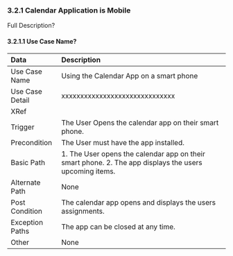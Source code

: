 ### 3.2.1 Calendar Application is Mobile

Full Description?

#### 3.2.1.1 Use Case Name?

| Data          | Description |
|:--------------| :--------------|
|Use Case Name  | Using the Calendar App on a smart phone|
|Use Case Detail| xxxxxxxxxxxxxxxxxxxxxxxxxxxxxx |
|XRef           ||
|Trigger        | The User Opens the calendar app on their smart phone.|
|Precondition   | The User must have the app installed.|
|Basic Path	| 1. The User opens the calendar app on their smart phone. 2. The app displays the users upcoming items.|
|Alternate Path | None|
|Post Condition	| The calendar app opens and displays the users assignments.|
|Exception Paths| The app can be closed at any time.|
|Other		| None|
